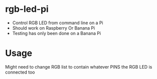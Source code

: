 rgb-led-pi
==========
* Control RGB LED from command line on a Pi
* Should work on Raspberry Or Banana Pi
* Testing has only been done on a Banana Pi

Usage
=========
Might need to change RGB list to contain whatever
PINS the RGB LED is connected too
